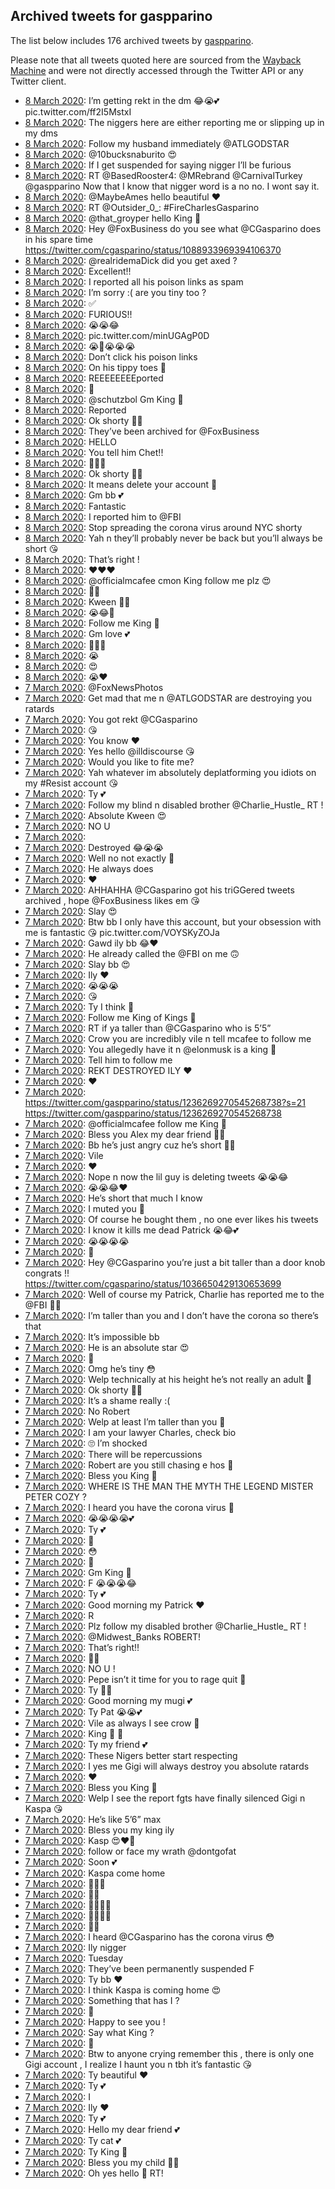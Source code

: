## Archived tweets for gaspparino

The list below includes 176 archived tweets by
[gaspparino](https://twitter.com/gaspparino).

Please note that all tweets quoted here are sourced from the
[Wayback Machine](https://web.archive.org) and were not directly accessed through the Twitter API or
any Twitter client.

* [ 8 March 2020](https://web.archive.org/web/20200308224425/https://twitter.com/gaspparino/status/1236776920844386304): I’m getting rekt in the dm 😂😭💕 pic.twitter.com/ff2I5MstxI <!--1236776920844386304-->
* [ 8 March 2020](https://web.archive.org/web/20200308221915/https://twitter.com/gaspparino/status/1236775401201881088): The niggers here are either reporting me or slipping up in my dms <!--1236775401201881088-->
* [ 8 March 2020](https://web.archive.org/web/20200308222112/https://twitter.com/gaspparino/status/1236772303028944896): Follow my husband immediately  @ATLGODSTAR <!--1236772303028944896-->
* [ 8 March 2020](https://web.archive.org/web/20200308213824/https://twitter.com/gaspparino/status/1236755315124629504): @10bucksnaburito  😍 <!--1236755315124629504-->
* [ 8 March 2020](https://web.archive.org/web/20200308203734/https://twitter.com/gaspparino/status/1236745805614047232): If I get suspended for saying nigger I’ll be furious <!--1236745805614047232-->
* [ 8 March 2020](https://web.archive.org/web/20200308195746/https://twitter.com/gaspparino/status/1236742929659510784): RT @BasedRooster4: @MRebrand @CarnivalTurkey @gaspparino Now that I know that nigger word is a no no. I wont say it. <!--1236742929659510784-->
* [ 8 March 2020](https://web.archive.org/web/20200308191055/https://twitter.com/gaspparino/status/1236718029557252096): @MaybeAmes  hello beautiful ❤️ <!--1236718029557252096-->
* [ 8 March 2020](https://web.archive.org/web/20200308175159/https://twitter.com/gaspparino/status/1236711275255627776): RT @Outsider_0_: #FireCharlesGasparino <!--1236711275255627776-->
* [ 8 March 2020](https://web.archive.org/web/20200308184504/https://twitter.com/gaspparino/status/1236708742571253769): @that_groyper  hello King 👑 <!--1236708742571253769-->
* [ 8 March 2020](https://web.archive.org/web/20200308204844/https://twitter.com/gaspparino/status/1236707584981098497): Hey  @FoxBusiness  do you see what  @CGasparino  does in his spare time  https://twitter.com/cgasparino/status/1088933969394106370 <!--1236707584981098497-->
* [ 8 March 2020](https://web.archive.org/web/20200308180611/https://twitter.com/gaspparino/status/1236707061959802881): @realridemaDick  did you get axed ? <!--1236707061959802881-->
* [ 8 March 2020](https://web.archive.org/web/20200308185215/https://twitter.com/gaspparino/status/1236702702362492936): Excellent!! <!--1236702702362492936-->
* [ 8 March 2020](https://web.archive.org/web/20200308173716/https://twitter.com/gaspparino/status/1236701949027741697): I reported all his poison links as spam <!--1236701949027741697-->
* [ 8 March 2020](https://web.archive.org/web/20200308191736/https://twitter.com/gaspparino/status/1236700423064412160): I’m sorry :( are you tiny too ? <!--1236700423064412160-->
* [ 8 March 2020](https://web.archive.org/web/20200308180952/https://twitter.com/gaspparino/status/1236699751204024322): ✅ <!--1236699751204024322-->
* [ 8 March 2020](https://web.archive.org/web/20200308200247/https://twitter.com/gaspparino/status/1236698350407143424): FURIOUS!! <!--1236698350407143424-->
* [ 8 March 2020](https://web.archive.org/web/20200308193527/https://twitter.com/gaspparino/status/1236697792958980097): 😭😭😂 <!--1236697792958980097-->
* [ 8 March 2020](https://web.archive.org/web/20200308183723/https://twitter.com/gaspparino/status/1236694597302026241): pic.twitter.com/minUGAgP0D <!--1236694597302026241-->
* [ 8 March 2020](https://web.archive.org/web/20200308164111/https://twitter.com/gaspparino/status/1236692787438874625): 😭🤫😭😭😭 <!--1236692787438874625-->
* [ 8 March 2020](https://web.archive.org/web/20200308165151/https://twitter.com/gaspparino/status/1236692487952945157): Don’t click his poison links <!--1236692487952945157-->
* [ 8 March 2020](https://web.archive.org/web/20200308205439/https://twitter.com/gaspparino/status/1236692326333820929): On his tippy toes 🤫 <!--1236692326333820929-->
* [ 8 March 2020](https://web.archive.org/web/20200308185920/https://twitter.com/gaspparino/status/1236690165772382208): REEEEEEEEported <!--1236690165772382208-->
* [ 8 March 2020](https://web.archive.org/web/20200308170153/https://twitter.com/gaspparino/status/1236686527888945153): 👀 <!--1236686527888945153-->
* [ 8 March 2020](https://web.archive.org/web/20200308160953/https://twitter.com/gaspparino/status/1236676775054176257): @schutzbol  Gm King 👑 <!--1236676775054176257-->
* [ 8 March 2020](https://web.archive.org/web/20200308180438/https://twitter.com/gaspparino/status/1236675418381410305): Reported <!--1236675418381410305-->
* [ 8 March 2020](https://web.archive.org/web/20200308181844/https://twitter.com/gaspparino/status/1236673647407849477): Ok shorty 👌🏼 <!--1236674807749464064-->
* [ 8 March 2020](https://web.archive.org/web/20200308181844/https://twitter.com/gaspparino/status/1236673647407849477): They’ve been archived for  @FoxBusiness <!--1236673647407849477-->
* [ 8 March 2020](https://web.archive.org/web/20200308175027/https://twitter.com/gaspparino/status/1236671295623794688): HELLO <!--1236671295623794688-->
* [ 8 March 2020](https://web.archive.org/web/20200308183338/https://twitter.com/gaspparino/status/1236671065251655680): You tell him Chet!! <!--1236671065251655680-->
* [ 8 March 2020](https://web.archive.org/web/20200308154545/https://twitter.com/gaspparino/status/1236668323498094592): 👀👀👀 <!--1236670156828368896-->
* [ 8 March 2020](https://web.archive.org/web/20200308181245/https://twitter.com/gaspparino/status/1236669230868647939): Ok shorty 👌🏼 <!--1236669230868647939-->
* [ 8 March 2020](https://web.archive.org/web/20200308154545/https://twitter.com/gaspparino/status/1236668323498094592): It means delete your account 🤫 <!--1236668323498094592-->
* [ 8 March 2020](https://web.archive.org/web/20200308153054/https://twitter.com/gaspparino/status/1236665998024966144): Gm bb 💕 <!--1236665998024966144-->
* [ 8 March 2020](https://web.archive.org/web/20200308144250/https://twitter.com/gaspparino/status/1236661228316966912): Fantastic <!--1236661228316966912-->
* [ 8 March 2020](https://web.archive.org/web/20200308212432/https://twitter.com/gaspparino/status/1236660056478715904): I reported him to  @FBI <!--1236660056478715904-->
* [ 8 March 2020](https://web.archive.org/web/20200308204553/https://twitter.com/gaspparino/status/1236656295454728192): Stop spreading the corona virus around NYC shorty <!--1236658373237420032-->
* [ 8 March 2020](https://web.archive.org/web/20200308204553/https://twitter.com/gaspparino/status/1236656295454728192): Yah n they’ll probably never be back but you’ll always be short 😘 <!--1236656295454728192-->
* [ 8 March 2020](https://web.archive.org/web/20200308141512/https://twitter.com/gaspparino/status/1236654995350536194): That’s right ! <!--1236654995350536194-->
* [ 8 March 2020](https://web.archive.org/web/20200308144933/https://twitter.com/gaspparino/status/1236654716576075781): ❤️❤️❤️ <!--1236654716576075781-->
* [ 8 March 2020](https://web.archive.org/web/20200308161903/https://twitter.com/gaspparino/status/1236651438442287104): @officialmcafee  cmon King follow me plz 😍 <!--1236651438442287104-->
* [ 8 March 2020](https://web.archive.org/web/20200308143709/https://twitter.com/gaspparino/status/1236649360722550784): 👀👀 <!--1236649360722550784-->
* [ 8 March 2020](https://web.archive.org/web/20200308140135/https://twitter.com/gaspparino/status/1236649089883729920): Kween ✊🏿 <!--1236649089883729920-->
* [ 8 March 2020](https://web.archive.org/web/20200308145723/https://twitter.com/gaspparino/status/1236645330537418752): 😭😂👑 <!--1236648960921448449-->
* [ 8 March 2020](https://web.archive.org/web/20200308145723/https://twitter.com/gaspparino/status/1236645330537418752): Follow me King 👑 <!--1236645330537418752-->
* [ 8 March 2020](https://web.archive.org/web/20200308151242/https://twitter.com/gaspparino/status/1236641812028067841): Gm love 💕 <!--1236641812028067841-->
* [ 8 March 2020](https://web.archive.org/web/20200308142231/https://twitter.com/gaspparino/status/1236640710247366656): 👀👀👀 <!--1236640710247366656-->
* [ 8 March 2020](https://web.archive.org/web/20200308133135/https://twitter.com/gaspparino/status/1236640563371184129): 😭 <!--1236640563371184129-->
* [ 8 March 2020](https://web.archive.org/web/20200308184632/https://twitter.com/gaspparino/status/1236639795868086274): 😍 <!--1236639795868086274-->
* [ 8 March 2020](https://web.archive.org/web/20200308160942/https://twitter.com/gaspparino/status/1236639639714148353): 😭❤️ <!--1236639639714148353-->
* [ 7 March 2020](https://web.archive.org/web/20200307225723/https://twitter.com/gaspparino/status/1236393308500316160): @FoxNewsPhotos <!--1236393308500316160-->
* [ 7 March 2020](https://web.archive.org/web/20200308053748/https://twitter.com/gaspparino/status/1236391186144751616): Get mad that me n  @ATLGODSTAR  are destroying you ratards <!--1236391186144751616-->
* [ 7 March 2020](https://web.archive.org/web/20200308023352/https://twitter.com/gaspparino/status/1236389375665045504): You got rekt  @CGasparino <!--1236389375665045504-->
* [ 7 March 2020](https://web.archive.org/web/20200307210203/https://twitter.com/gaspparino/status/1236388377949130752): 😘 <!--1236388377949130752-->
* [ 7 March 2020](https://web.archive.org/web/20200307205304/https://twitter.com/gaspparino/status/1236384546255286272): You know ❤️ <!--1236384546255286272-->
* [ 7 March 2020](https://web.archive.org/web/20200308035227/https://twitter.com/gaspparino/status/1236382080189136896): Yes hello  @illdiscourse  😘 <!--1236382080189136896-->
* [ 7 March 2020](https://web.archive.org/web/20200308065901/https://twitter.com/gaspparino/status/1236379417649147904): Would you like to fite me? <!--1236379417649147904-->
* [ 7 March 2020](https://web.archive.org/web/20200307211350/https://twitter.com/gaspparino/status/1236378801677819904): Yah whatever im absolutely deplatforming you idiots on my  #Resist  account 😘 <!--1236378801677819904-->
* [ 7 March 2020](https://web.archive.org/web/20200307232541/https://twitter.com/gaspparino/status/1236373463142518784): Ty 💕 <!--1236373463142518784-->
* [ 7 March 2020](https://web.archive.org/web/20200307203500/https://twitter.com/gaspparino/status/1236370085276577792): Follow my blind n disabled brother  @Charlie_Hustle_  RT ! <!--1236370085276577792-->
* [ 7 March 2020](https://web.archive.org/web/20200307190859/https://twitter.com/gaspparino/status/1236353262581739520): Absolute Kween 😍 <!--1236353262581739520-->
* [ 7 March 2020](https://web.archive.org/web/20200307202420/https://twitter.com/gaspparino/status/1236348730304937985): NO U <!--1236348730304937985-->
* [ 7 March 2020](https://web.archive.org/web/20200308161418/https://twitter.com/gaspparino/status/1236346465389142016):  <!--1236346465389142016-->
* [ 7 March 2020](https://web.archive.org/web/20200307234945/https://twitter.com/gaspparino/status/1236346297663148032): Destroyed 😂😭😭 <!--1236346297663148032-->
* [ 7 March 2020](https://web.archive.org/web/20200307193322/https://twitter.com/gaspparino/status/1236337034244919296): Well no not exactly 🤫 <!--1236346045883273216-->
* [ 7 March 2020](https://web.archive.org/web/20200308004813/https://twitter.com/gaspparino/status/1236345744182767616): He always does <!--1236345744182767616-->
* [ 7 March 2020](https://web.archive.org/web/20200307181403/https://twitter.com/gaspparino/status/1236341082922729472): ❤️ <!--1236341082922729472-->
* [ 7 March 2020](https://web.archive.org/web/20200308083307/https://twitter.com/gaspparino/status/1236339017102151682): AHHAHHA   @CGasparino  got his triGGered tweets archived , hope  @FoxBusiness  likes em 😘 <!--1236339017102151682-->
* [ 7 March 2020](https://web.archive.org/web/20200308030723/https://twitter.com/gaspparino/status/1236338513668259841): Slay 😍 <!--1236338513668259841-->
* [ 7 March 2020](https://web.archive.org/web/20200307193322/https://twitter.com/gaspparino/status/1236337034244919296): Btw bb I only have this account, but your obsession with me is fantastic 😘 pic.twitter.com/VOYSKyZOJa <!--1236337034244919296-->
* [ 7 March 2020](https://web.archive.org/web/20200307173910/https://twitter.com/gaspparino/status/1236333286613385216): Gawd ily bb 😂❤️ <!--1236333286613385216-->
* [ 7 March 2020](https://web.archive.org/web/20200307193453/https://twitter.com/gaspparino/status/1236331141705035777): He already called the  @FBI  on me 🙃 <!--1236331141705035777-->
* [ 7 March 2020](https://web.archive.org/web/20200307165832/https://twitter.com/gaspparino/status/1236330412755939328): Slay bb 😍 <!--1236330412755939328-->
* [ 7 March 2020](https://web.archive.org/web/20200307192023/https://twitter.com/gaspparino/status/1236329985981345792): Ily ❤️ <!--1236329985981345792-->
* [ 7 March 2020](https://web.archive.org/web/20200307173126/https://twitter.com/gaspparino/status/1236329895682174976): 😭😭😭 <!--1236329895682174976-->
* [ 7 March 2020](https://web.archive.org/web/20200307165349/https://twitter.com/gaspparino/status/1236320865265975296): 😘 <!--1236321978941714438-->
* [ 7 March 2020](https://web.archive.org/web/20200308185744/https://twitter.com/gaspparino/status/1236321438488920065): Ty I think 🤫 <!--1236321438488920065-->
* [ 7 March 2020](https://web.archive.org/web/20200307211750/https://twitter.com/gaspparino/status/1236321275091419136): Follow me King of Kings 👑 <!--1236321275091419136-->
* [ 7 March 2020](https://web.archive.org/web/20200307165349/https://twitter.com/gaspparino/status/1236320865265975296): RT if ya taller than  @CGasparino  who is 5’5” <!--1236320865265975296-->
* [ 7 March 2020](https://web.archive.org/web/20200307165406/https://twitter.com/gaspparino/status/1236319079138340864): Crow you are incredibly vile n tell mcafee to follow me <!--1236319079138340864-->
* [ 7 March 2020](https://web.archive.org/web/20200308004354/https://twitter.com/gaspparino/status/1236318048329412608): You allegedly have it n  @elonmusk  is a king 👑 <!--1236318048329412608-->
* [ 7 March 2020](https://web.archive.org/web/20200307165246/https://twitter.com/gaspparino/status/1236314929956675584): Tell him to follow me <!--1236314929956675584-->
* [ 7 March 2020](https://web.archive.org/web/20200307170233/https://twitter.com/gaspparino/status/1236311212624760832): REKT DESTROYED ILY ❤️ <!--1236311212624760832-->
* [ 7 March 2020](https://web.archive.org/web/20200307183230/https://twitter.com/gaspparino/status/1236309181302370311): ❤️ <!--1236309181302370311-->
* [ 7 March 2020](https://web.archive.org/web/20200307153619/https://twitter.com/gaspparino/status/1236309068307763200): https://twitter.com/gaspparino/status/1236269270545268738?s=21  https://twitter.com/gaspparino/status/1236269270545268738 <!--1236309068307763200-->
* [ 7 March 2020](https://web.archive.org/web/20200307181909/https://twitter.com/gaspparino/status/1236307481011220480): @officialmcafee  follow me King 👑 <!--1236307481011220480-->
* [ 7 March 2020](https://web.archive.org/web/20200307173529/https://twitter.com/gaspparino/status/1236307304049344513): Bless you Alex my dear friend 🙏💕 <!--1236307304049344513-->
* [ 7 March 2020](https://web.archive.org/web/20200307160609/https://twitter.com/gaspparino/status/1236307028131237890): Bb he’s just angry cuz he’s short 🤷‍♀️ <!--1236307028131237890-->
* [ 7 March 2020](https://web.archive.org/web/20200307201355/https://twitter.com/gaspparino/status/1236306285596831744): Vile <!--1236306285596831744-->
* [ 7 March 2020](https://web.archive.org/web/20200307164512/https://twitter.com/gaspparino/status/1236304873018159104): ❤️ <!--1236304873018159104-->
* [ 7 March 2020](https://web.archive.org/web/20200307172152/https://twitter.com/gaspparino/status/1236304333173452800): Nope n now the lil guy is deleting tweets 😭😭😂 <!--1236304333173452800-->
* [ 7 March 2020](https://web.archive.org/web/20200307162352/https://twitter.com/gaspparino/status/1236303914506399745): 😭😭😂❤️ <!--1236303914506399745-->
* [ 7 March 2020](https://web.archive.org/web/20200307214418/https://twitter.com/gaspparino/status/1236303713188212736): He’s short that much I know <!--1236303713188212736-->
* [ 7 March 2020](https://web.archive.org/web/20200307162711/https://twitter.com/gaspparino/status/1236303373118222337): I muted you 🤫 <!--1236303373118222337-->
* [ 7 March 2020](https://web.archive.org/web/20200307155118/https://twitter.com/gaspparino/status/1236303257447718912): Of course he bought them , no one ever likes his tweets <!--1236303257447718912-->
* [ 7 March 2020](https://web.archive.org/web/20200308084122/https://twitter.com/gaspparino/status/1236302927616020482): I know it kills me dead Patrick 😭😂💕 <!--1236302927616020482-->
* [ 7 March 2020](https://web.archive.org/web/20200307154343/https://twitter.com/gaspparino/status/1236302769390149634): 😭😭😭😭 <!--1236302769390149634-->
* [ 7 March 2020](https://web.archive.org/web/20200307163137/https://twitter.com/gaspparino/status/1236302623344451584): 🤫 <!--1236302623344451584-->
* [ 7 March 2020](https://web.archive.org/web/20200307171237/https://twitter.com/gaspparino/status/1236298217492365319): Hey  @CGasparino  you’re just a bit taller than a door knob congrats !! https://twitter.com/cgasparino/status/1036650429130653699 <!--1236298217492365319-->
* [ 7 March 2020](https://web.archive.org/web/20200307161644/https://twitter.com/gaspparino/status/1236297430582177798): Well of course my Patrick, Charlie has reported me to the  @FBI  🤷‍♀️ <!--1236297430582177798-->
* [ 7 March 2020](https://web.archive.org/web/20200307160159/https://twitter.com/gaspparino/status/1236295678789218304): I’m taller than you and I don’t have the corona so there’s that <!--1236296642380230656-->
* [ 7 March 2020](https://web.archive.org/web/20200307144951/https://twitter.com/gaspparino/status/1236296427929653248): It’s impossible bb <!--1236296427929653248-->
* [ 7 March 2020](https://web.archive.org/web/20200307180211/https://twitter.com/gaspparino/status/1236296225017614337): He is an absolute star 😍 <!--1236296225017614337-->
* [ 7 March 2020](https://web.archive.org/web/20200307162533/https://twitter.com/gaspparino/status/1236295928102805505): 🤫 <!--1236295928102805505-->
* [ 7 March 2020](https://web.archive.org/web/20200307160159/https://twitter.com/gaspparino/status/1236295678789218304): Omg he’s tiny 😳 <!--1236295678789218304-->
* [ 7 March 2020](https://web.archive.org/web/20200307180245/https://twitter.com/gaspparino/status/1236295570102210561): Welp technically at his height he’s not really an adult 🤫 <!--1236295570102210561-->
* [ 7 March 2020](https://web.archive.org/web/20200307160751/https://twitter.com/gaspparino/status/1236293376472834048): Ok shorty 👌🏼 <!--1236294860685987840-->
* [ 7 March 2020](https://web.archive.org/web/20200307161250/https://twitter.com/gaspparino/status/1236294445072412673): It’s a shame really :( <!--1236294445072412673-->
* [ 7 March 2020](https://web.archive.org/web/20200307165239/https://twitter.com/gaspparino/status/1236293420437499904): No Robert <!--1236293420437499904-->
* [ 7 March 2020](https://web.archive.org/web/20200307160751/https://twitter.com/gaspparino/status/1236293376472834048): Welp at least I’m taller than you 🤫 <!--1236293376472834048-->
* [ 7 March 2020](https://web.archive.org/web/20200307140609/https://twitter.com/gaspparino/status/1236285413616005126): I am your lawyer Charles, check bio <!--1236291748223049729-->
* [ 7 March 2020](https://web.archive.org/web/20200307173647/https://twitter.com/gaspparino/status/1236291305463934977): 🙄 I’m shocked <!--1236291305463934977-->
* [ 7 March 2020](https://web.archive.org/web/20200307193247/https://twitter.com/gaspparino/status/1236288477886427137): There will be repercussions <!--1236288477886427137-->
* [ 7 March 2020](https://web.archive.org/web/20200307143913/https://twitter.com/gaspparino/status/1236288172562067456): Robert are you still chasing e hos 🤫 <!--1236288172562067456-->
* [ 7 March 2020](https://web.archive.org/web/20200307153752/https://twitter.com/gaspparino/status/1236287991426899969): Bless you King 👑 <!--1236287991426899969-->
* [ 7 March 2020](https://web.archive.org/web/20200307172257/https://twitter.com/gaspparino/status/1236287299073253376): WHERE IS THE MAN THE MYTH THE LEGEND MISTER PETER COZY ? <!--1236287299073253376-->
* [ 7 March 2020](https://web.archive.org/web/20200307140609/https://twitter.com/gaspparino/status/1236285413616005126): I heard you have the corona virus 🦠 <!--1236285413616005126-->
* [ 7 March 2020](https://web.archive.org/web/20200307140409/https://twitter.com/gaspparino/status/1236283825472147456): 😭😭😭😭💕 <!--1236283825472147456-->
* [ 7 March 2020](https://web.archive.org/web/20200307190519/https://twitter.com/gaspparino/status/1236283769482436609): Ty 💕 <!--1236283769482436609-->
* [ 7 March 2020](https://web.archive.org/web/20200307151101/https://twitter.com/gaspparino/status/1236283030949335041): 👑 <!--1236283030949335041-->
* [ 7 March 2020](https://web.archive.org/web/20200307152254/https://twitter.com/gaspparino/status/1236276934192971777): 😳 <!--1236276934192971777-->
* [ 7 March 2020](https://web.archive.org/web/20200308020607/https://twitter.com/gaspparino/status/1236274940338253824): 🤫 <!--1236274940338253824-->
* [ 7 March 2020](https://web.archive.org/web/20200307141242/https://twitter.com/gaspparino/status/1236267609961594880): Gm King 👑 <!--1236274879348891648-->
* [ 7 March 2020](https://web.archive.org/web/20200307142701/https://twitter.com/gaspparino/status/1236274429765644288): F 😭😭😭😂 <!--1236274429765644288-->
* [ 7 March 2020](https://web.archive.org/web/20200307135140/https://twitter.com/gaspparino/status/1236274207245234177): Ty 💕 <!--1236274207245234177-->
* [ 7 March 2020](https://web.archive.org/web/20200308055554/https://twitter.com/gaspparino/status/1236269872641785858): Good morning my Patrick ❤️ <!--1236269872641785858-->
* [ 7 March 2020](https://web.archive.org/web/20200307143314/https://twitter.com/gaspparino/status/1236269576867819521): R <!--1236269576867819521-->
* [ 7 March 2020](https://web.archive.org/web/20200307202240/https://twitter.com/gaspparino/status/1236269270545268738): Plz follow my disabled brother  @Charlie_Hustle_  RT ! <!--1236269270545268738-->
* [ 7 March 2020](https://web.archive.org/web/20200307143913/https://twitter.com/gaspparino/status/1236288172562067456): @Midwest_Banks  ROBERT! <!--1236268347055984640-->
* [ 7 March 2020](https://web.archive.org/web/20200307125444/https://twitter.com/gaspparino/status/1236267935523471361): That’s right!! <!--1236267935523471361-->
* [ 7 March 2020](https://web.archive.org/web/20200307141242/https://twitter.com/gaspparino/status/1236267609961594880): 🙏💕 <!--1236267609961594880-->
* [ 7 March 2020](https://web.archive.org/web/20200307124441/https://twitter.com/gaspparino/status/1236267435830865922): NO U ! <!--1236267435830865922-->
* [ 7 March 2020](https://web.archive.org/web/20200307130209/https://twitter.com/gaspparino/status/1236267334735515656): Pepe isn’t it time for you to rage quit 🤫 <!--1236267334735515656-->
* [ 7 March 2020](https://web.archive.org/web/20200307165802/https://twitter.com/gaspparino/status/1236267155571609607): Ty ✊🏿 <!--1236267155571609607-->
* [ 7 March 2020](https://web.archive.org/web/20200307124956/https://twitter.com/gaspparino/status/1236267064999854081): Good morning my mugi 💕 <!--1236267064999854081-->
* [ 7 March 2020](https://web.archive.org/web/20200307185745/https://twitter.com/gaspparino/status/1236266947924262913): Ty Pat 😭😭💕 <!--1236266947924262913-->
* [ 7 March 2020](https://web.archive.org/web/20200307173427/https://twitter.com/gaspparino/status/1236266878898597888): Vile as always I see crow 🤫 <!--1236266878898597888-->
* [ 7 March 2020](https://web.archive.org/web/20200307131722/https://twitter.com/gaspparino/status/1236266751555330049): King 👑 👀 <!--1236266751555330049-->
* [ 7 March 2020](https://web.archive.org/web/20200307142700/https://twitter.com/gaspparino/status/1236266617119469568): Ty my friend 💕 <!--1236266617119469568-->
* [ 7 March 2020](https://web.archive.org/web/20200307042829/https://twitter.com/gaspparino/status/1236144100996337667): These Nigers better start respecting <!--1236144100996337667-->
* [ 7 March 2020](https://web.archive.org/web/20200307051829/https://twitter.com/gaspparino/status/1236135424403238918): I  yes me Gigi will always destroy you absolute ratards <!--1236135424403238918-->
* [ 7 March 2020](https://web.archive.org/web/20200307063624/https://twitter.com/gaspparino/status/1236127869945827333): ❤️ <!--1236127869945827333-->
* [ 7 March 2020](https://web.archive.org/web/20200307051642/https://twitter.com/gaspparino/status/1236127501337780224): Bless you King 👑 <!--1236127501337780224-->
* [ 7 March 2020](https://web.archive.org/web/20200307051840/https://twitter.com/gaspparino/status/1236122690966052864): Welp I see the report fgts have finally silenced Gigi n Kaspa 😘 <!--1236122690966052864-->
* [ 7 March 2020](https://web.archive.org/web/20200307025506/https://twitter.com/gaspparino/status/1236121934506504192): He’s like 5’6” max <!--1236121934506504192-->
* [ 7 March 2020](https://web.archive.org/web/20200307031448/https://twitter.com/gaspparino/status/1236121751454531584): Bless you my king ily <!--1236121751454531584-->
* [ 7 March 2020](https://web.archive.org/web/20200307032249/https://twitter.com/gaspparino/status/1236119248277102592): Kasp 😍❤️🥰 <!--1236121349531131904-->
* [ 7 March 2020](https://web.archive.org/web/20200307032249/https://twitter.com/gaspparino/status/1236119248277102592): follow or face my wrath  @dontgofat <!--1236119248277102592-->
* [ 7 March 2020](https://web.archive.org/web/20200307035652/https://twitter.com/gaspparino/status/1236117099203809280): Soon 💕 <!--1236117099203809280-->
* [ 7 March 2020](https://web.archive.org/web/20200307025113/https://twitter.com/gaspparino/status/1236116489071017985): Kaspa come home <!--1236116489071017985-->
* [ 7 March 2020](https://web.archive.org/web/20200307033051/https://twitter.com/gaspparino/status/1236116174590472192): 👀👀👀 <!--1236116174590472192-->
* [ 7 March 2020](https://web.archive.org/web/20200307033337/https://twitter.com/gaspparino/status/1236116114830065665): 👀👀 <!--1236116114830065665-->
* [ 7 March 2020](https://web.archive.org/web/20200307034931/https://twitter.com/gaspparino/status/1236115101687484416): 👀👀👀👀 <!--1236115101687484416-->
* [ 7 March 2020](https://web.archive.org/web/20200307031850/https://twitter.com/gaspparino/status/1236115037623734273): 👀👀👀👀 <!--1236115037623734273-->
* [ 7 March 2020](https://web.archive.org/web/20200307052855/https://twitter.com/gaspparino/status/1236114979637456896): 👀👀 <!--1236114979637456896-->
* [ 7 March 2020](https://web.archive.org/web/20200307024925/https://twitter.com/gaspparino/status/1236114114553901057): I heard  @CGasparino  has the corona virus 😳 <!--1236114114553901057-->
* [ 7 March 2020](https://web.archive.org/web/20200307045024/https://twitter.com/gaspparino/status/1236107684048330752): Ily nigger <!--1236107684048330752-->
* [ 7 March 2020](https://web.archive.org/web/20200307015817/https://twitter.com/gaspparino/status/1236107592369242112): Tuesday <!--1236107592369242112-->
* [ 7 March 2020](https://web.archive.org/web/20200307021512/https://twitter.com/gaspparino/status/1236107376148623360): They’ve been permanently suspended F <!--1236107376148623360-->
* [ 7 March 2020](https://web.archive.org/web/20200307034004/https://twitter.com/gaspparino/status/1236107228664311809): Ty bb ❤️ <!--1236107228664311809-->
* [ 7 March 2020](https://web.archive.org/web/20200307054838/https://twitter.com/gaspparino/status/1236106973101191168): I think Kaspa is coming home 😍 <!--1236106973101191168-->
* [ 7 March 2020](https://web.archive.org/web/20200307021040/https://twitter.com/gaspparino/status/1236097390714601472): Something that has  I ? <!--1236097782173204480-->
* [ 7 March 2020](https://web.archive.org/web/20200307025013/https://twitter.com/gaspparino/status/1236089826861932545): 🤫 <!--1236097666573955073-->
* [ 7 March 2020](https://web.archive.org/web/20200307015933/https://twitter.com/gaspparino/status/1236095604125663232): Happy to see you ! <!--1236097488810946560-->
* [ 7 March 2020](https://web.archive.org/web/20200307021040/https://twitter.com/gaspparino/status/1236097390714601472): Say what King ? <!--1236097390714601472-->
* [ 7 March 2020](https://web.archive.org/web/20200307025305/https://twitter.com/gaspparino/status/1236097224557223936): 🤫 <!--1236097224557223936-->
* [ 7 March 2020](https://web.archive.org/web/20200307010958/https://twitter.com/gaspparino/status/1236096721656012800): Btw to anyone crying remember this , there is only one Gigi account , I realize I haunt you n tbh it’s fantastic 😘 <!--1236096721656012800-->
* [ 7 March 2020](https://web.archive.org/web/20200307071348/https://twitter.com/gaspparino/status/1236096228191956992): Ty beautiful ❤️ <!--1236096228191956992-->
* [ 7 March 2020](https://web.archive.org/web/20200307022139/https://twitter.com/gaspparino/status/1236095839187025920): Ty 💕 <!--1236095839187025920-->
* [ 7 March 2020](https://web.archive.org/web/20200307011544/https://twitter.com/gaspparino/status/1236095761793699843): I <!--1236095761793699843-->
* [ 7 March 2020](https://web.archive.org/web/20200307015316/https://twitter.com/gaspparino/status/1236095718810476545): Ily ❤️ <!--1236095718810476545-->
* [ 7 March 2020](https://web.archive.org/web/20200307011314/https://twitter.com/gaspparino/status/1236095662715887617): Ty 💕 <!--1236095662715887617-->
* [ 7 March 2020](https://web.archive.org/web/20200307025013/https://twitter.com/gaspparino/status/1236089826861932545): Hello my dear friend 💕 <!--1236095604125663232-->
* [ 7 March 2020](https://web.archive.org/web/20200307012613/https://twitter.com/gaspparino/status/1236095524278644736): Ty cat 💕 <!--1236095524278644736-->
* [ 7 March 2020](https://web.archive.org/web/20200307015400/https://twitter.com/gaspparino/status/1236095466703446016): Ty King 👑 <!--1236095466703446016-->
* [ 7 March 2020](https://web.archive.org/web/20200307031146/https://twitter.com/gaspparino/status/1236095406762647552): Bless you my child 🙏💕 <!--1236095406762647552-->
* [ 7 March 2020](https://web.archive.org/web/20200307025013/https://twitter.com/gaspparino/status/1236089826861932545): Oh yes hello 🤫 RT! <!--1236089826861932545-->
